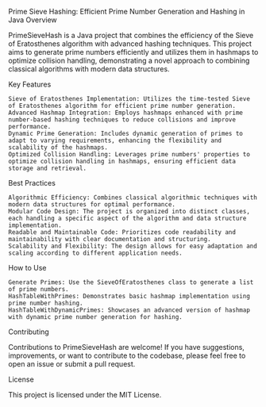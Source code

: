 Prime Sieve Hashing: Efficient Prime Number Generation and Hashing in Java
Overview

PrimeSieveHash is a Java project that combines the efficiency of the Sieve of Eratosthenes algorithm with advanced hashing techniques. 
This project aims to generate prime numbers efficiently and utilizes them in hashmaps to optimize collision handling, demonstrating a novel approach to combining classical algorithms with modern data structures.

Key Features

    Sieve of Eratosthenes Implementation: Utilizes the time-tested Sieve of Eratosthenes algorithm for efficient prime number generation.
    Advanced Hashmap Integration: Employs hashmaps enhanced with prime number-based hashing techniques to reduce collisions and improve performance.
    Dynamic Prime Generation: Includes dynamic generation of primes to adapt to varying requirements, enhancing the flexibility and scalability of the hashmaps.
    Optimized Collision Handling: Leverages prime numbers' properties to optimize collision handling in hashmaps, ensuring efficient data storage and retrieval.

Best Practices

    Algorithmic Efficiency: Combines classical algorithmic techniques with modern data structures for optimal performance.
    Modular Code Design: The project is organized into distinct classes, each handling a specific aspect of the algorithm and data structure implementation.
    Readable and Maintainable Code: Prioritizes code readability and maintainability with clear documentation and structuring.
    Scalability and Flexibility: The design allows for easy adaptation and scaling according to different application needs.
How to Use

    Generate Primes: Use the SieveOfEratosthenes class to generate a list of prime numbers.
    HashTableWithPrimes: Demonstrates basic hashmap implementation using prime number hashing.
    HashTableWithDynamicPrimes: Showcases an advanced version of hashmap with dynamic prime number generation for hashing.

Contributing

Contributions to PrimeSieveHash are welcome! If you have suggestions, improvements, or want to contribute to the codebase, please feel free to open an issue or submit a pull request.

License

This project is licensed under the MIT License.
